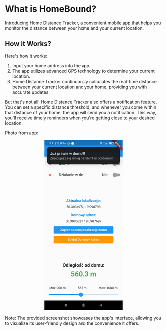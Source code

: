 # What is HomeBound?

Introducing Home Distance Tracker, a convenient mobile app that helps you monitor the distance between your home and your current location.

## How it Works?

Here's how it works:

<ol>
<li>Input your home address into the app.</li>
<li>The app utilizes advanced GPS technology to determine your current location.</li>
<li>Home Distance Tracker continuously calculates the real-time distance between your current location and your home, providing you with accurate updates.</li>
</ol>

But that's not all! Home Distance Tracker also offers a notification feature. You can set a specific distance threshold, and whenever you come within that distance of your home, the app will send you a notification. This way, you'll receive timely reminders when you're getting close to your desired location.

Photo from app:

<div align="center">
<img src="https://github.com/ThunderStorm24/HomeBound/blob/master/HomeBoundPhoto.jpg" alt="Tekst alternatywny" width="50%" height="auto">
</div>

Note: The provided screenshot showcases the app's interface, allowing you to visualize its user-friendly design and the convenience it offers.
